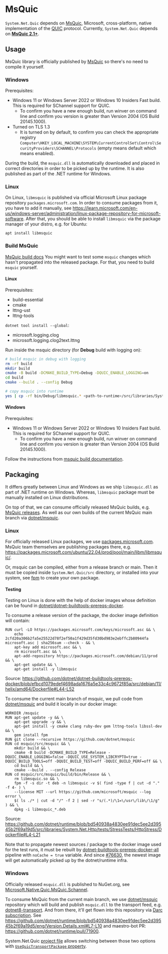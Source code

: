 # MsQuic

`System.Net.Quic` depends on [MsQuic](https://github.com/microsoft/msquic), Microsoft, cross-platform, native implementation of the [QUIC](https://datatracker.ietf.org/wg/quic/about/) protocol.
Currently, `System.Net.Quic` depends on [**MsQuic 2.1+**](https://github.com/microsoft/msquic/tree/release/2.1).

## Usage

MsQuic library is officially published by [MsQuic](https://github.com/microsoft/msquic) so there's no need to compile it yourself.

### Windows
Prerequisites:
- Windows 11 or Windows Server 2022 or Windows 10 Insiders Fast build. This is required for SChannel support for QUIC.
  - To confirm you have a new enough build, run winver on command line and confirm you version is greater than Version 2004 (OS Build 20145.1000).
- Turned on TLS 1.3
  - It is turned on by default, to confirm you can check the appropriate registry `Computer\HKEY_LOCAL_MACHINE\SYSTEM\CurrentControlSet\Control\SecurityProviders\SCHANNEL\Protocols` (empty means default which means enabled).

During the build, the `msquic.dll` is automatically downloaded and placed in correct directories in order to be picked up by the runtime. It is also published as part of the .NET runtime for Windows.

### Linux

On Linux, `libmsquic` is published via official Microsoft Linux package repository `packages.microsoft.com`. In order to consume packages from it, you have to add it manually, see https://learn.microsoft.com/en-us/windows-server/administration/linux-package-repository-for-microsoft-software. After that, you should be able to install `libmsquic` via the package manager of your distro, e.g. for Ubuntu:
```
apt install libmsquic
```

### Build MsQuic

[MsQuic build docs](https://github.com/microsoft/msquic/blob/main/docs/BUILD.md)
You might want to test some `msquic` changes which hasn't propagated into the released package. For that, you need to build `msquic` yourself.

#### Linux
Prerequisites:
- build-essential
- cmake
- lttng-ust
- lttng-tools

`dotnet tool install --global`:
- microsoft.logging.clog
- microsoft.logging.clog2text.lttng

Run inside the msquic directory (for **Debug** build with logging on):
```bash
# build msquic in debug with logging
rm -rf build
mkdir build
cmake -B build -DCMAKE_BUILD_TYPE=Debug -DQUIC_ENABLE_LOGGING=on
cd build
cmake --build . --config Debug

# copy msquic into runtime
yes | cp -rf bin/Debug/libmsquic.* <path-to-runtime>/src/libraries/System.Net.Quic/src/
```

#### Windows
Prerequisites:
- Windows 11 or Windows Server 2022 or Windows 10 Insiders Fast build. This is required for SChannel support for QUIC.
  - To confirm you have a new enough build, run winver on command line and confirm you version is greater than Version 2004 (OS Build 20145.1000).

Follow the instructions from [msquic build documentation](https://github.com/microsoft/msquic/blob/main/docs/BUILD.md).

## Packaging

It differs greatly between Linux and Windows as we ship `libmsquic.dll` as part of .NET runtime on Windows. Whereas, `libmsquic` package must be manually installed on Linux distributions.

On top of that, we can consume officially released MsQuic builds, e.g. [MsQuic releases](https://github.com/microsoft/msquic/releases). As well as our own builds of the current MsQuic main branch via [dotnet/msquic](https://github.com/dotnet/msquic).

### Linux

For officially released Linux packages, we use [packages.microsoft.com](https://packages.microsoft.com/). MsQuic team themselves are publishing packages there, e.g. https://packages.microsoft.com/ubuntu/22.04/prod/pool/main/libm/libmsquic/.

Or, msquic can be compiled, either from a release branch or main. Then it must be copied inside `System.Net.Quic/src` directory, or installed into your system, see [fpm](https://github.com/jordansissel/fpm) to create your own package.

#### Testing

Testing on Linux is done with the help of docker images whose definition can be found in [dotnet/dotnet-buildtools-prereqs-docker](https://github.com/dotnet/dotnet-buildtools-prereqs-docker).

To consume a release version of the package, the docker image definition will contain:
```docker
RUN curl -LO https://packages.microsoft.com/keys/microsoft.asc && \
    echo 2cfd20a306b2fa5e25522d78f2ef50a1f429d35fd30bd983e2ebffc2b80944fa microsoft.asc | sha256sum --check - && \
    apt-key add microsoft.asc && \
    rm microsoft.asc && \
    apt-add-repository https://packages.microsoft.com/debian/11/prod && \
    apt-get update && \
    apt-get install -y libmsquic
```
Source: https://github.com/dotnet/dotnet-buildtools-prereqs-docker/blob/efbcd1079edef4698ada1676a5e33c4c9672f85a/src/debian/11/helix/amd64/Dockerfile#L44-L52

To consume the current main branch of msquic, we pull code from [dotnet/msquic](https://github.com/dotnet/msquic) and build it locally in our docker image:
```docker
WORKDIR /msquic
RUN apt-get update -y && \
    apt-get upgrade -y && \
    apt-get install -y cmake clang ruby-dev gem lttng-tools libssl-dev && \
    gem install fpm
RUN git clone --recursive https://github.com/dotnet/msquic
RUN cd msquic/src/msquic && \
    mkdir build && \
    cmake -B build -DCMAKE_BUILD_TYPE=Release -DQUIC_ENABLE_LOGGING=false -DQUIC_USE_SYSTEM_LIBCRYPTO=true -DQUIC_BUILD_TOOLS=off -DQUIC_BUILD_TEST=off -DQUIC_BUILD_PERF=off && \
    cd build && \
    cmake --build . --config Release
RUN cd msquic/src/msquic/build/bin/Release && \
    rm libmsquic.so && \
    fpm -f -s dir -t deb -n libmsquic -v $( find -type f | cut -d "." -f 4- ) \
    --license MIT --url https://github.com/microsoft/msquic --log error \
    $( ls ./* | cut -d "/" -f 2 | sed -r "s/(.*)/\1=\/usr\/lib\/\1/g" ) && \
    dpkg -i libmsquic_*.deb
```

Source:
https://github.com/dotnet/runtime/blob/bd540938a4830ee91dec5ee2d39545b2f69a19d5/src/libraries/System.Net.Http/tests/StressTests/HttpStress/Dockerfile#L4-L21

Note that to propagate newest sources / package to the docker image used for the test runs, it must be rebuilt by [dotnet-buildtools-prereqs-docker-all](https://dev.azure.com/dnceng/internal/_build?definitionId=1183&_a=summary) pipeline with `noCache = true` variable. And since [#76630](https://github.com/dotnet/runtime/pull/76630), the newest image will get automatically picked up by the dotnet/runtime infra.

### Windows

Officially released `msquic.dll` is published to NuGet.org, see [Microsoft.Native.Quic.MsQuic.Schannel](https://www.nuget.org/packages/Microsoft.Native.Quic.MsQuic.Schannel).

To consume MsQuic from the current main branch, we use [dotnet/msquic](https://github.com/dotnet/msquic) repository which will build and publish `msquic.dll` to the transport feed, e.g. [dotnet8-transport](https://dev.azure.com/dnceng/public/_artifacts/feed/dotnet8-transport). And from there, it'll get flown into this repository via [Darc subscription](https://github.com/dotnet/arcade/blob/main/Documentation/Darc.md). See https://github.com/dotnet/runtime/blob/bd540938a4830ee91dec5ee2d39545b2f69a19d5/eng/Version.Details.xml#L7-L10 and maestro-bot PR: https://github.com/dotnet/runtime/pull/71900.


System.Net.Quic [project file](https://github.com/dotnet/runtime/blob/0304f1f5157a8280fa093bdfc7cfb8d9f62e016f/src/libraries/System.Net.Quic/src/System.Net.Quic.csproj) allows switching between those two options with [`UseQuicTransportPackage` property](https://github.com/dotnet/runtime/blob/0304f1f5157a8280fa093bdfc7cfb8d9f62e016f/src/libraries/System.Net.Quic/src/System.Net.Quic.csproj#L15).
